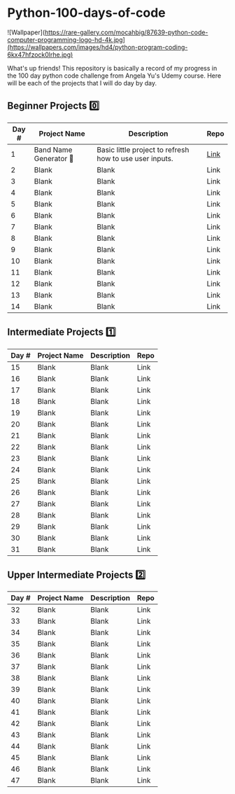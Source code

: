 # Python-100-days-of-code

![Wallpaper](https://rare-gallery.com/mocahbig/87639-python-code-computer-programming-logo-hd-4k.jpg](https://wallpapers.com/images/hd4/python-program-coding-6kx47hfzock0lrhe.jpg)

What's up friends! This repository is basically a record of my progress in the 100 day python code challenge from Angela Yu's Udemy course. Here will be each of the projects that I will do day by day.

## **Beginner Projects 0️⃣**

| Day #         | Project Name         | Description   | Repo          |
| ------------- | -------------        | ------------- | ------------- |
| 1             | Band Name Generator 🥁 | Basic little project to refresh how to use user inputs.  | [Link](https://github.com/emmoscript/Python-100-days-of-code/blob/61f8e6947373690198a44deb77e1fbcb637e6a58/Beginner/Day%201/main.py)  |
| 2             | Blank         | Blank  | Link  |
| 3             | Blank         | Blank  | Link  |
| 4             | Blank         | Blank  | Link  |
| 5             | Blank         | Blank  | Link  |
| 6             | Blank         | Blank  | Link  |
| 7             | Blank         | Blank  | Link  |
| 8             | Blank         | Blank  | Link  |
| 9             | Blank         | Blank  | Link  |
| 10            | Blank         | Blank  | Link  |
| 11            | Blank         | Blank  | Link  |
| 12            | Blank         | Blank  | Link  |
| 13            | Blank         | Blank  | Link  |
| 14            | Blank         | Blank  | Link  |

## **Intermediate Projects 1️⃣**

| Day #         | Project Name         | Description   | Repo          |
| ------------- | -------------        | ------------- | ------------- |
| 15            | Blank                | Blank         | Link          |
| 16            | Blank                | Blank         | Link          |
| 17            | Blank                | Blank         | Link          |
| 18            | Blank                | Blank         | Link          |
| 19            | Blank                | Blank         | Link          |
| 20            | Blank                | Blank         | Link          |
| 21            | Blank                | Blank         | Link          |
| 22            | Blank                | Blank         | Link          |
| 23            | Blank                | Blank         | Link          |
| 24            | Blank                | Blank         | Link          |
| 25            | Blank                | Blank         | Link          |
| 26            | Blank                | Blank         | Link          |
| 27            | Blank                | Blank         | Link          |
| 28            | Blank                | Blank         | Link          |
| 29            | Blank                | Blank         | Link          |
| 30            | Blank                | Blank         | Link          |
| 31            | Blank                | Blank         | Link          |

## **Upper Intermediate Projects 2️⃣**

| Day #         | Project Name         | Description   | Repo          |
| ------------- | -------------        | ------------- | ------------- |
| 32            | Blank                | Blank         | Link          |
| 33            | Blank                | Blank         | Link          |
| 34            | Blank                | Blank         | Link          |
| 35            | Blank                | Blank         | Link          |
| 36            | Blank                | Blank         | Link          |
| 37            | Blank                | Blank         | Link          |
| 38            | Blank                | Blank         | Link          |
| 39            | Blank                | Blank         | Link          |
| 40            | Blank                | Blank         | Link          |
| 41            | Blank                | Blank         | Link          |
| 42            | Blank                | Blank         | Link          |
| 43            | Blank                | Blank         | Link          |
| 44            | Blank                | Blank         | Link          |
| 45            | Blank                | Blank         | Link          |
| 46            | Blank                | Blank         | Link          |
| 47            | Blank                | Blank         | Link          |
